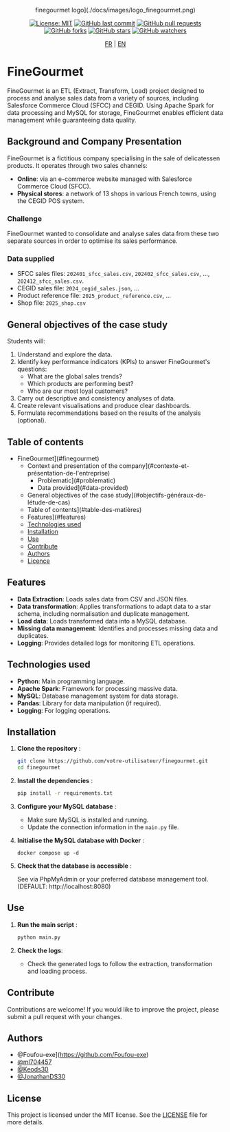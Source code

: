 <div align="center">

finegourmet logo](./docs/images/logo_finegourmet.png)

[![License: MIT](https://img.shields.io/badge/License-MIT-yellow.svg)](https://opensource.org/licenses/MIT)
[![GitHub last commit](https://img.shields.io/github/last-commit/Foufou-exe/finegourmet)]()
[![GitHub pull requests](https://img.shields.io/github/issues-pr/Foufou-exe/finegourmet)]()
[![GitHub forks](https://img.shields.io/github/forks/Foufou-exe/finegourmet)]()
[![GitHub stars](https://img.shields.io/github/stars/Foufou-exe/finegourmet)]()
[![GitHub watchers](https://img.shields.io/github/watchers/Foufou-exe/finegourmet)]()

</div>

<div align="center">

[FR](./README.fr.md) | [EN](./README.md)

</div>

# FineGourmet

FineGourmet is an ETL (Extract, Transform, Load) project designed to process and analyse sales data from a variety of sources, including Salesforce Commerce Cloud (SFCC) and CEGID. Using Apache Spark for data processing and MySQL for storage, FineGourmet enables efficient data management while guaranteeing data quality.

## Background and Company Presentation

FineGourmet is a fictitious company specialising in the sale of delicatessen products. It operates through two sales channels:

- **Online**: via an e-commerce website managed with Salesforce Commerce Cloud (SFCC).
- **Physical stores**: a network of 13 shops in various French towns, using the CEGID POS system.

### Challenge

FineGourmet wanted to consolidate and analyse sales data from these two separate sources in order to optimise its sales performance.

### Data supplied

- SFCC sales files: `202401_sfcc_sales.csv`, `202402_sfcc_sales.csv`, ..., `202412_sfcc_sales.csv`.
- CEGID sales file: `2024_cegid_sales.json`, ...
- Product reference file: `2025_product_reference.csv`, ...
- Shop file: `2025_shop.csv`

## General objectives of the case study

Students will:

1. Understand and explore the data.
2. Identify key performance indicators (KPIs) to answer FineGourmet's questions:
   - What are the global sales trends?
   - Which products are performing best?
   - Who are our most loyal customers?
3. Carry out descriptive and consistency analyses of data.
4. Create relevant visualisations and produce clear dashboards.
5. Formulate recommendations based on the results of the analysis (optional).

## Table of contents

- FineGourmet](#finegourmet)
  - Context and presentation of the company](#contexte-et-présentation-de-l'entreprise)
    - Problematic](#problematic)
    - Data provided](#data-provided)
  - General objectives of the case study](#objectifs-généraux-de-létude-de-cas)
  - Table of contents](#table-des-matières)
  - Features](#features)
  - [Technologies used](#technologies-utilisées)
  - [Installation](#installation)
  - [Use](#use)
  - [Contribute](#contribute)
  - [Authors](#authors)
  - [Licence](#licence)

## Features

- **Data Extraction**: Loads sales data from CSV and JSON files.
- **Data transformation**: Applies transformations to adapt data to a star schema, including normalisation and duplicate management.
- **Load data**: Loads transformed data into a MySQL database.
- **Missing data management**: Identifies and processes missing data and duplicates.
- **Logging**: Provides detailed logs for monitoring ETL operations.

## Technologies used

- **Python**: Main programming language.
- **Apache Spark**: Framework for processing massive data.
- **MySQL**: Database management system for data storage.
- **Pandas**: Library for data manipulation (if required).
- **Logging**: For logging operations.

## Installation

1. **Clone the repository** :

   ```bash
   git clone https://github.com/votre-utilisateur/finegourmet.git
   cd finegourmet
   ```

2. **Install the dependencies** :

   ```bash
   pip install -r requirements.txt
   ```

3. **Configure your MySQL database** :

   - Make sure MySQL is installed and running.
   - Update the connection information in the `main.py` file.

4. **Initialise the MySQL database with Docker** :
   ```docker
   docker compose up -d
   ```

5. **Check that the database is accessible** :

   See via PhpMyAdmin or your preferred database management tool.
   (DEFAULT: http://localhost:8080)

## Use

1. **Run the main script** :

   ```bash
   python main.py
   ```

2. **Check the logs**:
   - Check the generated logs to follow the extraction, transformation and loading process.

## Contribute

Contributions are welcome! If you would like to improve the project, please submit a pull request with your changes.

## Authors

- @Foufou-exe](https://github.com/Foufou-exe)
- [@ml704457](https://github.com/ml704457)
- [@Keods30](https://github.com/Keods30)
- [@JonathanDS30](https://github.com/JonathanDS30)

## License

This project is licensed under the MIT license. See the [LICENSE](LICENSE) file for more details.
